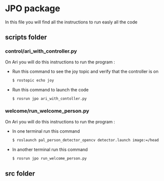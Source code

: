 # JPO package 

In this file you will find all the instructions to run easly all the code <br> 

## scripts folder

### control/ari_with_controller.py

On Ari you will do this instructions to run the program : <br>

* Run this command to see the joy topic and verify that the controller is on <br>
    ```bash
    $ rostopic echo joy
    ```

* Run this command to launch the code <br>
    ```bash
    $ rosrun jpo ari_with_contoller.py
    ```

### welcome/run_welcome_person.py

On Ari you will do this instructions to run the program : <br>

* In one terminal run this command <br>
    ```bash
    $ roslaunch pal_person_detector_opencv detector.launch image:=/head_front_camera/image_raw
    ```

* In another terminal run this command <br>
    ```bash
    $ rosrun jpo run_welcome_person.py
    ```

## src folder
